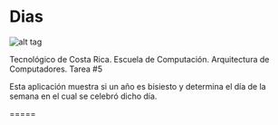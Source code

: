Dias
====
![alt tag](http://www.pvolcan2.odd.ucr.ac.cr/wp-content/uploads/2011/12/logo_tec.jpg)

Tecnológico de Costa Rica.
Escuela de Computación.
Arquitectura de Computadores.
Tarea #5

Esta aplicación muestra si un año es bisiesto y determina el día de la semana en el cual se celebró dicho día.

=====


